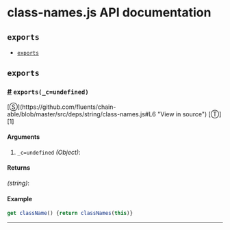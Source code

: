 # class-names.js API documentation

<!-- div class="toc-container" -->

<!-- div -->

## `exports`
* <a href="#exports">`exports`</a>

<!-- /div -->

<!-- /div -->

<!-- div class="doc-container" -->

<!-- div -->

## `exports`

<!-- div -->

<h3 id="exports"><a href="#exports">#</a>&nbsp;<code>exports(_c=undefined)</code></h3>
[&#x24C8;](https://github.com/fluents/chain-able/blob/master/src/deps/string/class-names.js#L6 "View in source") [&#x24C9;][1]



#### Arguments
1. `_c=undefined` *(Object)*:

#### Returns
*(string)*:

#### Example
```js
get className() {return classNames(this)}
```
---

<!-- /div -->

<!-- /div -->

<!-- /div -->

 [1]: #exports "Jump back to the TOC."
